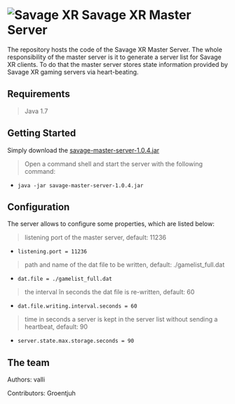 ![Savage XR](http://savagexr.com/media/savagexr_logo_600.png)
Savage XR Master Server
====================
The repository hosts the code of the Savage XR Master Server. The whole responsibility of the master server is it to 
generate a server list for Savage XR clients. To do that the master server stores state information provided by 
Savage XR gaming servers via heart-beating.

## Requirements

> Java 1.7

## Getting Started
Simply download the [savage-master-server-1.0.4.jar](https://github.com/valliman/savage-master-server/releases/download/1.0.4/savage-master-server-1.0.4.jar)

> Open a command shell and start the server with the following command:
* `java -jar savage-master-server-1.0.4.jar`

## Configuration
The server allows to configure some properties, which are listed below:

> listening port of the master server, default: 11236
* `listening.port = 11236` 

> path and name of the dat file to be written, default: ./gamelist_full.dat
* `dat.file = ./gamelist_full.dat` 

> the interval în seconds the dat file is re-written, default: 60
* `dat.file.writing.interval.seconds = 60` 

> time in seconds a server is kept in the server list without sending a heartbeat, default: 90
* `server.state.max.storage.seconds = 90` 


## The team
Authors:
  valli

Contributors:
  Groentjuh